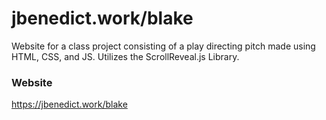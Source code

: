 # jbenedict.work/blake

Website for a class project consisting of a play directing pitch made using HTML, CSS, and JS. Utilizes the ScrollReveal.js Library.

### Website
https://jbenedict.work/blake
